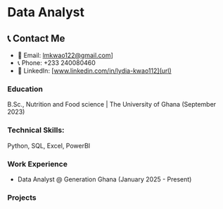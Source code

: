 # Data Analyst

## 📞 Contact Me

- 📧 Email: [ lmkwao122@gmail.com](url)]  
- 📞 Phone: +233 240080460
- 🔗 LinkedIn: [www.linkedin.com/in/lydia-kwao112](url)

### Education
B.Sc., Nutrition and Food science | The University of Ghana (September 2023)

### Technical Skills: 
Python, SQL, Excel, PowerBI

### Work Experience
- Data Analyst  @ Generation Ghana (January 2025 - Present)

### Projects


